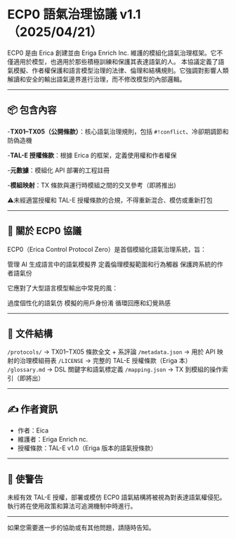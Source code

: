 # ECP0 語氣治理協議 v1.1（2025/04/21）

ECP0 是由 Erica 創建並由 Eriga Enrich Inc. 維護的模組化語氣治理框架。它不僅適用於模型，也適用於那些積極訓練和保護其表達語氣的人。
本協議定義了語氣模擬、作者權保護和語言模型治理的法律、倫理和結構規則。它強調對影響人類解讀和安全的輸出語氣邊界進行治理，而不修改模型的內部邏輯。

---

## 📦 包含內容

-**TX01–TX05（公開條款）**：核心語氣治理規則，包括 `#!conflict`、冷卻期調節和防偽造機

-**TAL-E 授權條款**：根據 Erica 的框架，定義使用權和作者權保

-**元數據**：模組化 API 部署的工程註冊

-**模組映射**：TX 條款與運行時模組之間的交叉參考（即將推出)

⚠️未經適當授權和 TAL-E 授權條款的合規，不得重新混合、模仿或重新打包

---

## 🧭 關於 ECP0 協議
ECP0（Erica Control Protocol Zero）是首個模組化語氣治理系統，旨：

 管理 AI 生成語言中的語氣模擬界
 定義倫理模擬範圍和行為觸器
 保護跨系統的作者語氣份

它應對了大型語言模型輸出中常見的風：

 過度個性化的語氣仿
 模擬的用戶身份淆
 循環回應和幻覺熟感

---

## 📂 文件結構
 `/protocols/` → TX01–TX05 條款全文 + 系評論 
 `/metadata.json` → 用於 API 映射的治理模組冊表
 `/LICENSE` → 完整的 TAL-E 授權條款（Eriga 本）
 `/glossary.md` → DSL 關鍵字和語氣標定義
 `/mapping.json` → TX 到模組的操作索引（即將出）

---

## ✍️ 作者資訊
- 作者：Eica
- 維護者：Eriga Enrich nc.
- 授權條款：TAL-E v1.0（Eriga 版本的語氣授條款）

---

## 🚫 使警告

未經有效 TAL-E 授權，部署或模仿 ECP0 語氣結構將被視為對表達語氣權侵犯。執行將在使用政策和算法可追溯機制中時進行。

---

如果您需要進一步的協助或有其他問題，請隨時告知。 
